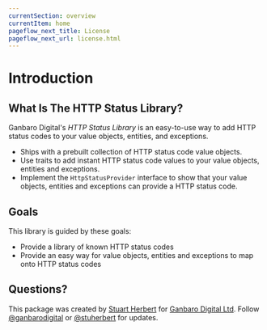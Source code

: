 ```yaml
---
currentSection: overview
currentItem: home
pageflow_next_title: License
pageflow_next_url: license.html
---
```


# Introduction

## What Is The HTTP Status Library?

Ganbaro Digital's _HTTP Status Library_ is an easy-to-use way to add HTTP status codes to your value objects, entities, and exceptions.

* Ships with a prebuilt collection of HTTP status code value objects.
* Use traits to add instant HTTP status code values to your value objects, entities and exceptions.
* Implement the `HttpStatusProvider` interface to show that your value objects, entities and exceptions can provide a HTTP status code.

## Goals

This library is guided by these goals:

* Provide a library of known HTTP status codes
* Provide an easy way for value objects, entities and exceptions to map onto HTTP status codes

## Questions?

This package was created by [Stuart Herbert](http://www.stuartherbert.com) for [Ganbaro Digital Ltd](https://ganbarodigital.com). Follow [@ganbarodigital](https://twitter.com/ganbarodigital) or [@stuherbert](https://twitter.com/stuherbert) for updates.
